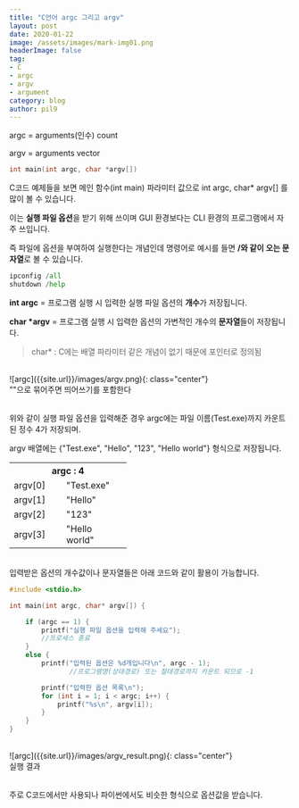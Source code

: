 ```yaml
---
title: "C언어 argc 그리고 argv"
layout: post
date: 2020-01-22
image: /assets/images/mark-img01.png
headerImage: false
tag:
- C
- argc
- argv
- argument
category: blog
author: pil9
---
```

 

 

argc = arguments(인수) count

argv = arguments vector

```c
int main(int argc, char *argv[])
```

C코드 예제들을 보면 메인 함수(int main) 파라미터 값으로 int argc, char\* argv\[\] 를 많이 볼 수 있습니다.

이는 **실행 파일 옵션**을 받기 위해 쓰이며 GUI 환경보다는 CLI 환경의 프로그램에서 자주 쓰입니다.

즉 파일에 옵션을 부여하여 실행한다는 개념인데 명령어로 예시를 들면 **/와 같이 오는 문자열**로 볼 수 있습니다.

```python
ipconfig /all
shutdown /help
```

**int argc** = 프로그램 실행 시 입력한 실행 파일 옵션의 **개수**가 저장됩니다.

**char \*argv** = 프로그램 실행 시 입력한 옵션의 가변적인 개수의 **문자열**들이 저장됩니다.

> char\* : C에는 배열 파라미터 같은 개념이 없기 때문에 포인터로 정의됨

<br>
![argc]({{site.url}}/images/argv.png){: class="center"}
<figcaption class="caption">""으로 묶어주면 띄어쓰기를 포함한다</figcaption>
<br>


위와 같이 실행 파일 옵션을 입력해준 경우 argc에는 파일 이름(Test.exe)까지 카운트된 정수 4가 저장되며.

argv 배열에는 {"Test.exe", "Hello", "123", "Hello world"} 형식으로 저장됩니다.


<table class="tg center" style="undefined;table-layout: fixed; width: 210px;">
<colgroup>
<col style="width: 94px">
<col style="width: 116px">
</colgroup>
  <tr>
    <th class="tg-5k8v" colspan="2">argc : 4</th>
  </tr>
  <tr>
    <td class="tg-5k8v">argv[0]</td>
    <td class="tg-5k8v">"Test.exe"</td>
  </tr>
  <tr>
    <td class="tg-jzjz">argv[1]</td>
    <td class="tg-jzjz">"Hello"</td>
  </tr>
  <tr>
    <td class="tg-jzjz">argv[2]</td>
    <td class="tg-jzjz">"123"</td>
  </tr>
  <tr>
    <td class="tg-jzjz">argv[3]</td>
    <td class="tg-jzjz">"Hello world"</td>
  </tr>
</table>
  
<br>
입력받은 옵션의 개수값이나 문자열들은 아래 코드와 같이 활용이 가능합니다.

<!--{% highlight c %}
{% endhighlight %}-->

```c
#include <stdio.h>

int main(int argc, char* argv[]) {

	if (argc == 1) {
		printf("실행 파일 옵션을 입력해 주세요");
		//프로세스 종료
	}
	else {
		printf("입력된 옵션은 %d개입니다\n", argc - 1);
               //프로그램명(상대경로) 또는 절대경로까지 카운트 되므로 -1

		printf("입력한 옵션 목록\n");
		for (int i = 1; i < argc; i++) {
			printf("%s\n", argv[i]);
		}
	}
}
```

<br>
![argc]({{site.url}}/images/argv_result.png){: class="center"}
<figcaption class="caption">실행 결과</figcaption>
<br>

주로 C코드에서만 사용되나 파이썬에서도 비슷한 형식으로 옵션값을 받습니다.